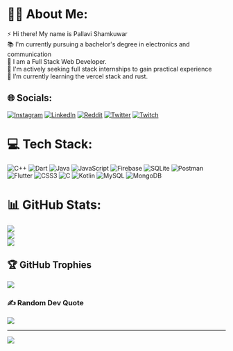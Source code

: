 # 👨‍💻 About Me:
⚡ Hi there! My name is Pallavi Shamkuwar <br>📚 I'm currently pursuing a bachelor's degree in electronics and communication <br>🔭 I am a Full Stack Web Developer. <br>🤝 I'm actively seeking full stack internships to gain practical experience <br>🌱 I’m currently learning the vercel stack and rust.


## 🌐 Socials:
[![Instagram](https://img.shields.io/badge/Instagram-%23E4405F.svg?logo=Instagram&logoColor=white)](https://instagram.com/_pallavi_48) [![LinkedIn](https://img.shields.io/badge/LinkedIn-%230077B5.svg?logo=linkedin&logoColor=white)](https://www.linkedin.com/in/pallavi-shamkuwar-332683204/) [![Reddit](https://img.shields.io/badge/Reddit-%23FF4500.svg?logo=Reddit&logoColor=white)](https://www.reddit.com/user/Agile_Problem7249/) [![Twitter](https://img.shields.io/twitter/url)](https://twitter.com/pallavishamkuwa) [![Twitch](https://img.shields.io/badge/Twitch-%239146FF.svg?logo=Twitch&logoColor=white)](https://twitch.tv/madmax_482) 

# 💻 Tech Stack:
![C++](https://img.shields.io/badge/c++-%2300599C.svg?style=for-the-badge&logo=c%2B%2B&logoColor=white) ![Dart](https://img.shields.io/badge/dart-%230175C2.svg?style=for-the-badge&logo=dart&logoColor=white) ![Java](https://img.shields.io/badge/java-%23ED8B00.svg?style=for-the-badge&logo=java&logoColor=white) ![JavaScript](https://img.shields.io/badge/javascript-%23323330.svg?style=for-the-badge&logo=javascript&logoColor=%23F7DF1E) ![Firebase](https://img.shields.io/badge/firebase-%23039BE5.svg?style=for-the-badge&logo=firebase) ![SQLite](https://img.shields.io/badge/sqlite-%2307405e.svg?style=for-the-badge&logo=sqlite&logoColor=white) ![Postman](https://img.shields.io/badge/Postman-FF6C37?style=for-the-badge&logo=postman&logoColor=white) ![Flutter](https://img.shields.io/badge/Flutter-%2302569B.svg?style=for-the-badge&logo=Flutter&logoColor=white) ![CSS3](https://img.shields.io/badge/css3-%231572B6.svg?style=for-the-badge&logo=css3&logoColor=white) ![C](https://img.shields.io/badge/c-%2300599C.svg?style=for-the-badge&logo=c&logoColor=white) ![Kotlin](https://img.shields.io/badge/kotlin-%230095D5.svg?style=for-the-badge&logo=kotlin&logoColor=white) ![MySQL](https://img.shields.io/badge/mysql-%2300f.svg?style=for-the-badge&logo=mysql&logoColor=white) ![MongoDB](https://img.shields.io/badge/MongoDB-%234ea94b.svg?style=for-the-badge&logo=mongodb&logoColor=white)
# 📊 GitHub Stats:
![](https://github-readme-stats.vercel.app/api?username=Rhythm-Divine&theme=dark&hide_border=false&include_all_commits=true&count_private=false)<br/>
![](https://github-readme-streak-stats.herokuapp.com/?user=Rhythm-Divine&theme=dark&hide_border=false)<br/>
![](https://github-readme-stats.vercel.app/api/top-langs/?username=Rhythm-Divine&theme=dark&hide_border=false&include_all_commits=true&count_private=false&layout=compact)

## 🏆 GitHub Trophies
![](https://github-profile-trophy.vercel.app/?username=Rhythm-Divine&theme=darkhub&no-frame=false&no-bg=true&margin-w=4)

### ✍️ Random Dev Quote
![](https://quotes-github-readme.vercel.app/api?type=vetical&theme=dark)

---
[![](https://visitcount.itsvg.in/api?id=Rhythm-Divine&icon=7&color=0)](https://visitcount.itsvg.in)


